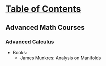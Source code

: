# [Table of Contents](/ML-Brain-Resources)

## Advanced Math Courses

### Advanced Calculus

  * Books:
    * James Munkres: Analysis on Manifolds
